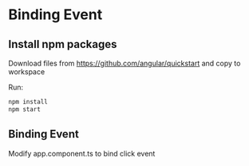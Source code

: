 # Binding Event

## Install npm packages


Download files from  https://github.com/angular/quickstart and copy to workspace


Run:

```bash
npm install
npm start
```

## Binding Event

Modify app.component.ts to bind click event